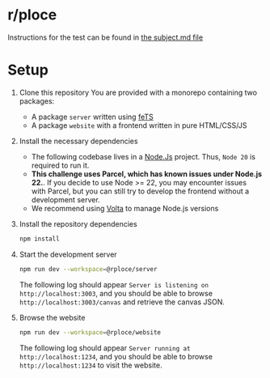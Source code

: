 # r/ploce

Instructions for the test can be found in [the subject.md file](./subject.md)

# Setup

1. Clone this repository
   You are provided with a monorepo containing two packages:

   - A package `server` written using [feTS](https://the-guild.dev/openapi/fets)
   - A package `website` with a frontend written in pure HTML/CSS/JS

2. Install the necessary dependencies

   - The following codebase lives in a [Node.Js](https://nodejs.org) project. Thus, `Node 20` is required to run it.
   - **This challenge uses Parcel, which has known issues under Node.js 22.**. If you decide to use Node >= 22, you may encounter issues with Parcel, but you can still try to develop the frontend without a development server.
   - We recommend using [Volta](https://volta.sh/) to manage Node.js versions

3. Install the repository dependencies

   ```sh
   npm install
   ```

4. Start the development server

   ```sh
   npm run dev --workspace=@rploce/server
   ```

   The following log should appear `Server is listening on http://localhost:3003`, and you should be able to browse `http://localhost:3003/canvas` and retrieve the canvas JSON.

5. Browse the website

   ```sh
   npm run dev --workspace=@rploce/website
   ```

   The following log should appear `Server running at http://localhost:1234`, and you should be able to browse `http://localhost:1234` to visit the website.
